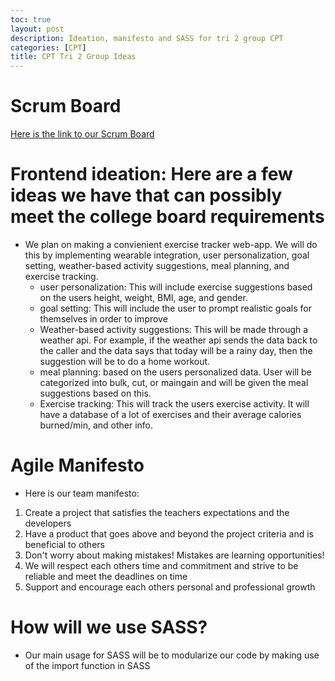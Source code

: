 ```yaml
---
toc: true
layout: post
description: Ideation, manifesto and SASS for tri 2 group CPT
categories: [CPT]
title: CPT Tri 2 Group Ideas
---
```


# Scrum Board
[Here is the link to our Scrum Board](https://github.com/users/LiavB2/projects/3)

# Frontend ideation: Here are a few ideas we have that can possibly meet the college board requirements
- We plan on making a convienient exercise tracker web-app. We will do this by implementing wearable integration, user personalization, goal setting, weather-based activity suggestions, meal planning, and exercise tracking.
    - user personalization: This will include exercise suggestions based on the users height, weight, BMI, age, and gender.
    - goal setting: This will include the user to prompt realistic goals for themselves in order to improve
    - Weather-based activity suggestions: This will be made through a weather api. For example, if the weather api sends the data back to the caller and the data says that today will be a rainy day, then the suggestion will be to do a home workout.
    - meal planning: based on the users personalized data. User will be categorized into bulk, cut, or maingain and will be given the meal suggestions based on this.
    - Exercise tracking: This will track the users exercise activity. It will have a database of a lot of exercises and their average calories burned/min, and other info.

# Agile Manifesto
- Here is our team manifesto:

1. Create a project that satisfies the teachers expectations and the developers
2. Have a product that goes above and beyond the project criteria and is beneficial to others
3. Don't worry about making mistakes! Mistakes are learning opportunities!
4. We will respect each others time and commitment and strive to be reliable and meet the deadlines on time
5. Support and encourage each others personal and professional growth

# How will we use SASS?
- Our main usage for SASS will be to modularize our code by making use of the import function in SASS